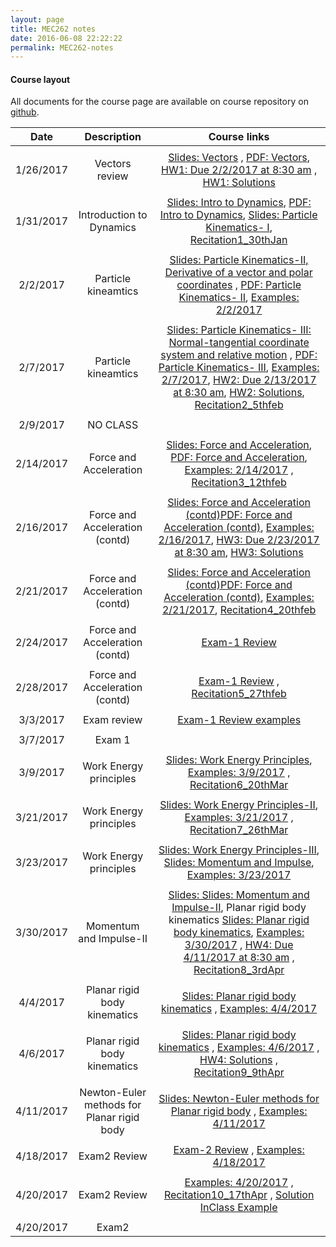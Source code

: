 ```yaml
---
layout: page
title: MEC262 notes
date: 2016-06-08 22:22:22
permalink: MEC262-notes
---
```


#### Course layout

All documents for the course page are available on course repository on [github](https://github.com/mec262sp17/mec262sp17.github.io). 




| Date     | Description | Course links |
| :----------: | :--------------------------------------: | :--------: | 
| | | |
|       1/26/2017    |   Vectors review | [Slides: Vectors](https://mec262sp17.github.io/Presentations/Review_vectors.html#/) , [PDF: Vectors](https://mec262sp17.github.io/Presentations/Review_vectors.pdf), [HW1: Due 2/2/2017 at 8:30 am](https://mec262sp17.github.io/Homework2017/MEC262_HW1_DueFeb22017.pdf) , [HW1: Solutions](https://mec262sp17.github.io/Homework2017/HW1_Solutions_MEC262.pdf)       | 
| | | |
|       1/31/2017    |    Introduction to Dynamics |  [Slides: Intro to Dynamics](https://mec262sp17.github.io/Presentations/Ch1_Intro_to_Dynamics.html#/), [PDF: Intro to Dynamics](https://mec262sp17.github.io/Presentations/Ch1_Intro_to_Dynamics.pdf), [Slides: Particle Kinematics- I](https://mec262sp17.github.io/Presentations/Ch2_Particle_Kinematics.html#/), [Recitation1_30thJan](https://mec262sp17.github.io/Notes/Recitation1_30thJan.pdf)          | 
| | | |
|       2/2/2017    |    Particle kineamtics |  [Slides: Particle Kinematics-II, Derivative of a vector and polar coordinates](https://mec262sp17.github.io/Presentations/Ch2_Particle_Kinematics_2.html#/)   , [PDF: Particle Kinematics- II](https://mec262sp17.github.io/Presentations/Ch2_Particle_Kinematics_2.pdf), [Examples: 2/2/2017](https://mec262sp17.github.io/Notes/examples_212017_mec262.pdf)        | 
| | | |
|       2/7/2017    |    Particle kineamtics|  [Slides: Particle Kinematics- III: Normal-tangential coordinate system and relative motion](https://mec262sp17.github.io/Presentations/Ch2_Particle_Kinematics_3.html#/)   , [PDF: Particle Kinematics- III](https://mec262sp17.github.io/Presentations/Ch2_Particle_Kinematics_3.pdf), [Examples: 2/7/2017](https://mec262sp17.github.io/Notes/examples_252017_mec262.pdf), [HW2: Due 2/13/2017 at 8:30 am](https://mec262sp17.github.io/Homework2017/HW2_MEC262_Sp17.pdf), [HW2: Solutions](https://mec262sp17.github.io/Homework2017/HW2_MEC262_Ruberic02152017.pdf), [Recitation2_5thfeb](https://mec262sp17.github.io/Notes/Recitation2_5thfeb.pdf)          | 
| | | |
|       2/9/2017    |    NO CLASS |       | 
| | | |
|       2/14/2017    |    Force and Acceleration | [Slides: Force and Acceleration](https://mec262sp17.github.io/Presentations/Ch3_Force_and_Acceleration.html#/), [PDF: Force and Acceleration](https://mec262sp17.github.io/Presentations/Ch3_Force_and_Acceleration.pdf), [Examples: 2/14/2017](https://mec262sp17.github.io/Notes/examples_2142017_mec262.pdf) , [Recitation3_12thfeb](https://mec262sp17.github.io/Notes/Recitation3_12thfeb.pdf)          | 
| | | |
|       2/16/2017    |    Force and Acceleration (contd) | [Slides: Force and Acceleration  (contd)](https://mec262sp17.github.io/Presentations/Ch3_Force_and_Acceleration.html#/)[PDF: Force and Acceleration  (contd)](https://mec262sp17.github.io/Presentations/Ch3_Force_and_Acceleration.pdf), [Examples: 2/16/2017](https://mec262sp17.github.io/Notes/examples_2162017_mec262.pdf), [HW3: Due 2/23/2017 at 8:30 am](https://mec262sp17.github.io/Homework2017/HW3_Due2232017.pdf), [HW3: Solutions](https://mec262sp17.github.io/Homework2017/HW3_ruberic.pdf) | 
| | | |
|       2/21/2017    |    Force and Acceleration (contd) | [Slides: Force and Acceleration  (contd)](https://mec262sp17.github.io/Presentations/Ch3_Force_and_Acceleration.html#/)[PDF: Force and Acceleration  (contd)](https://mec262sp17.github.io/Presentations/Ch3_Force_and_Acceleration.pdf), [Examples: 2/21/2017](https://mec262sp17.github.io/Notes/examples_2212017_mec262.pdf), [Recitation4_20thfeb](https://mec262sp17.github.io/Notes/Recitation4_20thfeb.pdf)          |
| | | |
|       2/24/2017    |    Force and Acceleration (contd) | [Exam-1 Review](https://mec262sp17.github.io/Notes/review_documents.pdf)  |
| | | |
|       2/28/2017    |    Force and Acceleration (contd) | [Exam-1 Review](https://mec262sp17.github.io/Notes/review_documents.pdf)  , [Recitation5_27thfeb](https://mec262sp17.github.io/Notes/Recitation5_27thfeb.pdf)          |
| | | |
|       3/3/2017    |    Exam review | [Exam-1 Review examples](https://mec262sp17.github.io/Notes/examples_3_2_2017_mec262.pdf)   |
| | | |
|       3/7/2017    |    Exam 1 |       | 
| | | |
|       3/9/2017    |   Work Energy principles | [Slides: Work Energy Principles](https://mec262sp17.github.io/Presentations/Ch4_work_energy_Principle.html#/), [Examples: 3/9/2017](https://mec262sp17.github.io/Notes/examples_3_9_2017_mec262.pdf)    , [Recitation6_20thMar](https://mec262sp17.github.io/Notes/Recitation6_20thMar.pdf)          |
| | | |
|       3/21/2017    |   Work Energy principles | [Slides: Work Energy Principles-II](https://mec262sp17.github.io/Presentations/Ch4_work_energy_Principle_II.html#/),  [Examples: 3/21/2017](https://mec262sp17.github.io/Notes/examples_3_21_2017_mec262.pdf)     , [Recitation7_26thMar](https://mec262sp17.github.io/Notes/Recitation7_26thMar.pdf)          |
| | | |
|       3/23/2017    |   Work Energy principles | [Slides: Work Energy Principles-III](https://mec262sp17.github.io/Presentations/Ch4_work_energy_Principle_III.html#/),  [Slides: Momentum and Impulse](https://mec262sp17.github.io/Presentations/Ch5_Momentum_and_Impulse.html#/),  [Examples: 3/23/2017](https://mec262sp17.github.io/Notes/examples_3_23_2017_mec262.pdf)      |
| | | |
|       3/30/2017    |   Momentum and Impulse-II | [Slides: Slides: Momentum and Impulse-II](https://mec262sp17.github.io/Presentations/Ch5_Momentum_and_Impulse_II.html#/),  Planar rigid body kinematics [Slides: Planar rigid body kinematics](https://mec262sp17.github.io/Presentations/Ch6_Kinematics_of_Planar_Rigid_bodies.html#/),    [Examples: 3/30/2017](https://mec262sp17.github.io/Notes/examples_3_30_2017_mec262.pdf)  , [HW4: Due 4/11/2017 at 8:30 am](https://mec262sp17.github.io/Homework2017/HW4_due4112017.pdf)  , [Recitation8_3rdApr](https://mec262sp17.github.io/Notes/Recitation8_3rdApr.pdf)          |
| | | |
|       4/4/2017    |   Planar rigid body kinematics | [Slides: Planar rigid body kinematics](https://mec262sp17.github.io/Presentations/Ch6_Kinematics_of_Planar_Rigid_bodies.html#/)  ,  [Examples: 4/4/2017](https://mec262sp17.github.io/Notes/examples_4_4_2017_mec262.pdf)      |
| | | |
|       4/6/2017    |   Planar rigid body kinematics | [Slides: Planar rigid body kinematics](https://mec262sp17.github.io/Presentations/Ch6_Kinematics_of_Planar_Rigid_bodies.html#/)  ,  [Examples: 4/6/2017](https://mec262sp17.github.io/Notes/examples_4_6_2017_mec262.pdf)     , [HW4: Solutions](https://mec262sp17.github.io/Homework2017/Homework4Solutions.pdf)  , [Recitation9_9thApr](https://mec262sp17.github.io/Notes/Recitation9_9thApr.pdf)          |
| | | |
|       4/11/2017    | Newton-Euler methods for  Planar rigid body  | [Slides: Newton-Euler methods for  Planar rigid body](https://mec262sp17.github.io/Presentations/Ch7_NewtonEuler_Planar_Rigid_Body.html#/)  ,  [Examples: 4/11/2017](https://mec262sp17.github.io/Notes/examples_4_11_2017_mec262.pdf)  |
| | | |
| 4/18/2017    | Exam2 Review  | [Exam-2 Review](https://mec262sp17.github.io/Notes/review_Exam2.pdf)  ,  [Examples: 4/18/2017](https://mec262sp17.github.io/Notes/examples_4_18_2017_mec262.pdf)  |
| | | |
| 4/20/2017    | Exam2 Review  |  [Examples: 4/20/2017](https://mec262sp17.github.io/Notes/examples_4_20_2017_mec262.pdf)  , [Recitation10_17thApr](https://mec262sp17.github.io/Notes/Recitation10_17thApr.pdf) , [Solution InClass Example](https://mec262sp17.github.io/Notes/inClass_solution.pdf)  |
| | | |
| 4/20/2017    | Exam2   |    |






